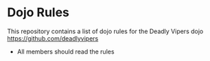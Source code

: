 Dojo Rules
==========

This repository contains a list of dojo rules for the Deadly Vipers dojo
https://github.com/deadlyvipers
* All members should read the rules
